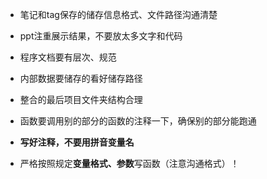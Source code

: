 - 笔记和tag保存的储存信息格式、文件路径沟通清楚
- ppt注重展示结果，不要放太多文字和代码
- 程序文档要有层次、规范
- 内部数据要储存的看好储存路径
- 整合的最后项目文件夹结构合理
- 函数要调用别的部分的函数的注释一下，确保别的部分能跑通
- **写好注释，不要用拼音变量名**

- 严格按照规定**变量格式、参数**写函数（注意沟通格式）！
